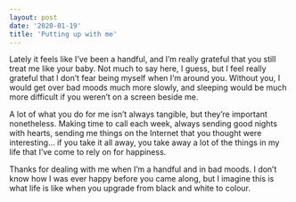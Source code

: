 ```yaml
---
layout: post
date: '2020-01-19'
title: 'Putting up with me'
---
```


Lately it feels like I’ve been a handful, and I’m really grateful that you still treat me like your baby. Not much to say here, I guess, but I feel really grateful that I don’t fear being myself when I’m around you. Without you, I would get over bad moods much more slowly, and sleeping would be much more difficult if you weren’t on a screen beside me.

A lot of what you do for me isn’t always tangible, but they’re important nonetheless. Making time to call each week, always sending good nights with hearts, sending me things on the Internet that you thought were interesting… if you take it all away, you take away a lot of the things in my life that I’ve come to rely on for happiness.

Thanks for dealing with me when I’m a handful and in bad moods. I don’t know how I was ever happy before you came along, but I imagine this is what life is like when you upgrade from black and white to colour.